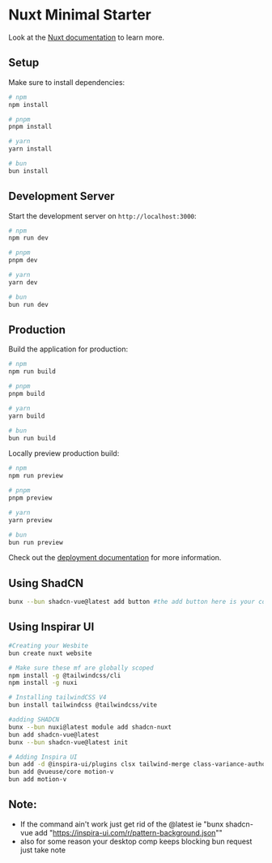 # Nuxt Minimal Starter

Look at the [Nuxt documentation](https://nuxt.com/docs/getting-started/introduction) to learn more.

## Setup

Make sure to install dependencies:

```bash
# npm
npm install

# pnpm
pnpm install

# yarn
yarn install

# bun
bun install
```

## Development Server

Start the development server on `http://localhost:3000`:

```bash
# npm
npm run dev

# pnpm
pnpm dev

# yarn
yarn dev

# bun
bun run dev
```

## Production

Build the application for production:

```bash
# npm
npm run build

# pnpm
pnpm build

# yarn
yarn build

# bun
bun run build
```

Locally preview production build:

```bash
# npm
npm run preview

# pnpm
pnpm preview

# yarn
yarn preview

# bun
bun run preview
```

Check out the [deployment documentation](https://nuxt.com/docs/getting-started/deployment) for more information.


## Using ShadCN

```bash
bunx --bun shadcn-vue@latest add button #the add button here is your component name
```

## Using Inspirar UI
```bash
#Creating your Wesbite
bun create nuxt website

# Make sure these mf are globally scoped
npm install -g @tailwindcss/cli
npm install -g nuxi

# Installing tailwindCSS V4
bun install tailwindcss @tailwindcss/vite

#adding SHADCN
bunx --bun nuxi@latest module add shadcn-nuxt
bun add shadcn-vue@latest
bunx --bun shadcn-vue@latest init

# Adding Inspira UI 
bun add -d @inspira-ui/plugins clsx tailwind-merge class-variance-authority tailwindcss-animate
bun add @vueuse/core motion-v
bun add motion-v
```

## Note:
- If the command ain't work just get rid of the @latest ie "bunx shadcn-vue add "https://inspira-ui.com/r/pattern-background.json""
- also for some reason your desktop comp keeps blocking bun request just take note